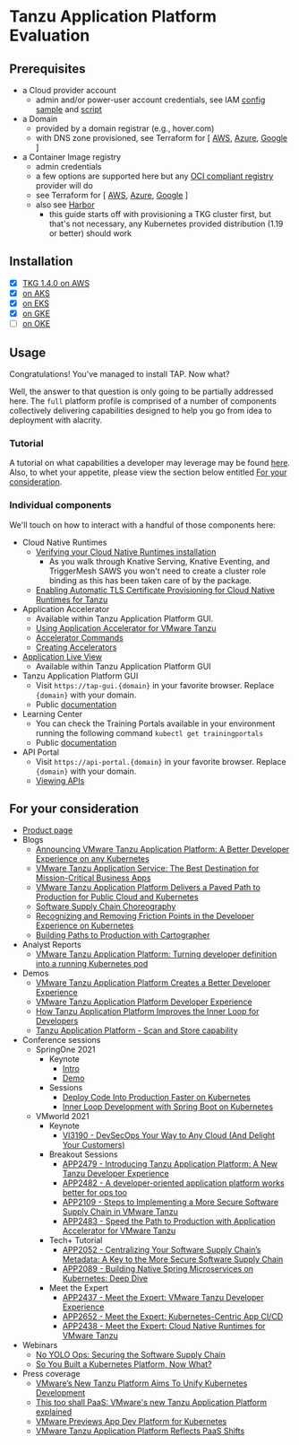 # Tanzu Application Platform Evaluation

## Prerequisites

* a Cloud provider account
  * admin and/or power-user account credentials, see IAM [config sample](../../../terraform/iam-config.sh.sample) and [script](../../../terraform/iam.sh)
* a Domain
  * provided by a domain registrar (e.g., hover.com)
  * with DNS zone provisioned, see Terraform for [ [AWS](../../../terraform/aws/dns/README.md), [Azure](../../../terraform/azure/dns/README.md), [Google](../../../terraform/gcp/dns/README.md) ]
* a Container Image registry
  * admin credentials
  * a few options are supported here but any [OCI compliant registry](https://dlorenc.medium.com/oci-artifacts-explained-8f4a77945c13) provider will do
  * see Terraform for [ [AWS](../../../terraform/aws/registry/README.md), [Azure](../../../terraform/azure/registry/README.md), [Google](../../../terraform/gcp/registry/README.md) ]
  * also see [Harbor](../../harbor/README.md)
    * this guide starts off with provisioning a TKG cluster first, but that's not necessary, any Kubernetes provided distribution (1.19 or better) should work


## Installation

* [x] [TKG 1.4.0 on AWS](tkg/aws/README.md)
* [x] [on AKS](aks/README.md)
* [x] [on EKS](eks/README.md)
* [x] [on GKE](gke/README.md)
* [ ] [on OKE](oci/README.md)

## Usage

Congratulations! You've managed to install TAP.  Now what?

Well, the answer to that question is only going to be partially addressed here.  The `full` platform profile is comprised of a number of components collectively delivering capabilities designed to help you go from idea to deployment with alacrity.

### Tutorial

A tutorial on what capabilities a developer may leverage may be found [here](USAGE.md).  Also, to whet your appetite, please view the section below entitled [For your consideration](#for-your-consideration).


### Individual components

We'll touch on how to interact with a handful of those components here:

* Cloud Native Runtimes
  * [Verifying your Cloud Native Runtimes installation](https://docs.vmware.com/en/Cloud-Native-Runtimes-for-VMware-Tanzu/1.1/tanzu-cloud-native-runtimes-1-1/GUID-verify-installation.html)
    * As you walk through Knative Serving, Knative Eventing, and TriggerMesh SAWS you won't need to create a cluster role binding as this has been taken care of by the package.
  * [Enabling Automatic TLS Certificate Provisioning for Cloud Native Runtimes for Tanzu](hhttps://docs.vmware.com/en/Cloud-Native-Runtimes-for-VMware-Tanzu/1.1/tanzu-cloud-native-runtimes-1-1/GUID-auto-tls.html)
* Application Accelerator
  * Available within Tanzu Application Platform GUI.
  * [Using Application Accelerator for VMware Tanzu](https://docs.vmware.com/en/Tanzu-Application-Platform/1.0/tap/GUID-tap-gui-plugins-application-accelerator.html)
  * [Accelerator Commands](https://docs.vmware.com/en/Application-Accelerator-for-VMware-Tanzu/1.0/acc-docs/GUID-acc-cli.html#accelerator-commands-3)
  * [Creating Accelerators](https://docs.vmware.com/en/Application-Accelerator-for-VMware-Tanzu/1.0/acc-docs/GUID-creating-accelerators-index.html)
* [Application Live View](https://docs.vmware.com/en/Tanzu-Application-Platform/1.0/tap/GUID-tap-gui-plugins-app-live-view.html)
  * Available within Tanzu Application Platform GUI
* Tanzu Application Platform GUI
  * Visit `https://tap-gui.{domain}` in your favorite browser.  Replace `{domain}` with your domain.
  * Public [documentation](https://docs.vmware.com/en/Tanzu-Application-Platform/1.0/tap/GUID-tap-gui-about.html)
* Learning Center
  * You can check the Training Portals available in your environment running the following command `kubectl get trainingportals`
  * Public [documentation](https://docs.vmware.com/en/Tanzu-Application-Platform/1.0/tap/GUID-learning-center-about-learning-center-about-learning-center.html)
* API Portal
  * Visit `https://api-portal.{domain}` in your favorite browser.  Replace `{domain}` with your domain.
  * [Viewing APIs](https://docs.vmware.com/en/API-portal-for-VMware-Tanzu/1.0/api-portal/GUID-api-viewer.html)

## For your consideration

* [Product page](https://tanzu.vmware.com/application-platform)
* Blogs
  * [Announcing VMware Tanzu Application Platform: A Better Developer Experience on any Kubernetes](https://tanzu.vmware.com/content/blog/announcing-vmware-tanzu-application-platform)
  * [VMware Tanzu Application Service: The Best Destination for Mission-Critical Business Apps](https://tanzu.vmware.com/content/blog/vmware-tanzu-application-service-best-mission-critical-business-apps)
  * [VMware Tanzu Application Platform Delivers a Paved Path to Production for Public Cloud and Kubernetes](https://tanzu.vmware.com/content/blog/vmware-tanzu-application-platform-beta-2-announcement)
  * [Software Supply Chain Choreography](https://tanzu.vmware.com/developer/guides/supply-chain-choreography/)
  * [Recognizing and Removing Friction Points in the Developer Experience on Kubernetes](https://tanzu.vmware.com/content/blog/removing-friction-points-developer-experience-kubernetes)
  * [Building Paths to Production with Cartographer](https://tanzu.vmware.com/content/blog/building-paths-to-production-cartographer)
* Analyst Reports
  * [VMware Tanzu Application Platform: Turning developer definition into a running Kubernetes pod](https://tanzu.vmware.com/content/vmware-tanzu-application-platform-resources/vmware-tanzu-application-platform-turning-developer-definition-into-a-running-kubernetes-pod)
* Demos
  * [VMware Tanzu Application Platform Creates a Better Developer Experience](https://www.youtube.com/watch?v=9oupRtKT_JM)
  * [VMware Tanzu Application Platform Developer Experience](https://www.youtube.com/watch?v=sMg7fg7FP28)
  * [How Tanzu Application Platform Improves the Inner Loop for Developers](https://www.youtube.com/watch?v=HDUjSSK2sdM)
  * [Tanzu Application Platform - Scan and Store capability](https://www.youtube.com/watch?v=rJ3ySaIfc5M)
* Conference sessions
  * SpringOne 2021
    * Keynote
      * [Intro](https://www.youtube.com/watch?v=2Qhj5u2bct0&t=264s)
      * [Demo](https://www.youtube.com/watch?v=2Qhj5u2bct0&t=882s)
    * Sessions
      * [Deploy Code Into Production Faster on Kubernetes](https://springone.io/2021/sessions/deploy-code-into-production-faster-on-kubernetes)
      * [Inner Loop Development with Spring Boot on Kubernetes](https://springone.io/2021/sessions/inner-loop-development-with-spring-boot-on-kubernetes)
  * VMworld 2021
    * Keynote
      * [VI3190 - DevSecOps Your Way to Any Cloud (And Delight Your Customers)](https://myevents.vmware.com/widget/vmware/vmworld2021/catalog?search=VI3190)
    * Breakout Sessions
      * [APP2479 - Introducing Tanzu Application Platform: A New Tanzu Developer Experience](https://myevents.vmware.com/widget/vmware/vmworld2021/catalog?search=APP2479)
      * [APP2482 - A developer-oriented application platform works better for ops too](https://myevents.vmware.com/widget/vmware/vmworld2021/catalog?search=APP2482)
      * [APP2109 - Steps to Implementing a More Secure Software Supply Chain in VMware Tanzu](https://myevents.vmware.com/widget/vmware/vmworld2021/catalog?search=APP2109)
      * [APP2483 - Speed the Path to Production with Application Accelerator for VMware Tanzu](https://myevents.vmware.com/widget/vmware/vmworld2021/catalog?search=APP2483)
    * Tech+ Tutorial
      * [APP2052 - Centralizing Your Software Supply Chain’s Metadata: A Key to the More Secure Software Supply Chain](https://myevents.vmware.com/widget/vmware/vmworld2021/catalog?search=APP2052)
      * [APP2089 - Building Native Spring Microservices on Kubernetes: Deep Dive](https://myevents.vmware.com/widget/vmware/vmworld2021/catalog?search=APP2089)
    * Meet the Expert
      * [APP2437 - Meet the Expert: VMware Tanzu Developer Experience](https://myevents.vmware.com/widget/vmware/vmworld2021/catalog?search=APP2437)
      * [APP2652 - Meet the Expert: Kubernetes-Centric App CI/CD](https://myevents.vmware.com/widget/vmware/vmworld2021/catalog?search=APP2652)
      * [APP2438 - Meet the Expert: Cloud Native Runtimes for VMware Tanzu](https://myevents.vmware.com/widget/vmware/vmworld2021/catalog?search=APP2438)
* Webinars
  * [No YOLO Ops: Securing the Software Supply Chain](https://tanzu.vmware.com/content/webinars/dec-3-no-yolo-ops-securing-the-software-supply-chain)
  * [So You Built a Kubernetes Platform, Now What?](https://tanzu.vmware.com/content/webinars/oct-28-so-you-built-a-kubernetes-platform-now-what-achieving-platform-economics-with-kubernetes)
* Press coverage
  * [VMware’s New Tanzu Platform Aims To Unify Kubernetes Development](https://www.infoworld.com/article/3631384/vmware-s-new-tanzu-platform-aims-to-unify-kubernetes-development.html)
  * [This too shall PaaS: VMware's new Tanzu Application Platform explained](https://www.theregister.com/2021/09/02/vmwares_new_tanzu_application_platform/)
  * [VMware Previews App Dev Platform for Kubernetes](https://containerjournal.com/editorial-calendar/vmware-previews-app-dev-platform-for-kubernetes/)
  * [VMware Tanzu Application Platform Reflects PaaS Shifts](https://myevents.vmware.com/widget/vmware/vmworld2021/catalog?search=APP2438)

